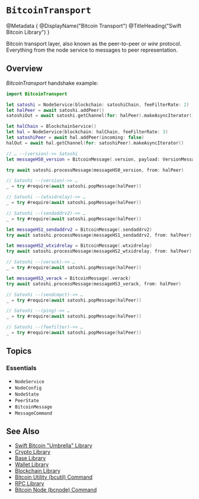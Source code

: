 # ``BitcoinTransport``

@Metadata {
    @DisplayName("Bitcoin Transport")
    @TitleHeading("Swift Bitcoin Library")
}

Bitcoin transport layer, also known as the peer-to-peer or _wire_ protocol. Everything from the node service to messages to peer representation.

## Overview

_BitcoinTransport_ handshake example:

```swift
import BitcoinTransport

let satoshi = NodeService(blockchain: satoshiChain, feeFilterRate: 2)
let halPeer = await satoshi.addPeer()
satoshiOut = await satoshi.getChannel(for: halPeer).makeAsyncIterator()

let halChain = BlockchainService()
let hal = NodeService(blockchain: halChain, feeFilterRate: 3)
let satoshiPeer = await hal.addPeer(incoming: false)
halOut = await hal.getChannel(for: satoshiPeer).makeAsyncIterator()

// … --(version)->> Satoshi
let messageHS0_version = BitcoinMessage(.version, payload: VersionMessage().data)

try await satoshi.processMessage(messageHS0_version, from: halPeer)

// Satoshi --(version)->> …
_ = try #require(await satoshi.popMessage(halPeer))

// Satoshi --(wtxidrelay)->> …
_ = try #require(await satoshi.popMessage(halPeer))

// Satoshi --(sendaddrv2)->> …
_ = try #require(await satoshi.popMessage(halPeer))

let messageHS1_sendaddrv2 = BitcoinMessage(.sendaddrv2)
try await satoshi.processMessage(messageHS1_sendaddrv2, from: halPeer)

let messageHS2_wtxidrelay = BitcoinMessage(.wtxidrelay)
try await satoshi.processMessage(messageHS2_wtxidrelay, from: halPeer)

// Satoshi --(verack)->> …
_ = try #require(await satoshi.popMessage(halPeer))

let messageHS3_verack = BitcoinMessage(.verack)
try await satoshi.processMessage(messageHS3_verack, from: halPeer)

// Satoshi --(sendcmpct)->> …
_ = try #require(await satoshi.popMessage(halPeer))

// Satoshi --(ping)->> …
_ = try #require(await satoshi.popMessage(halPeer))

// Satoshi --(feefilter)->> …
_ = try #require(await satoshi.popMessage(halPeer))
```

## Topics

### Essentials

- ``NodeService``
- ``NodeConfig``
- ``NodeState``
- ``PeerState``
- ``BitcoinMessage``
- ``MessageCommand``

## See Also

- [Swift Bitcoin "Umbrella" Library][swiftbitcoin]
- [Crypto Library][crypto]
- [Base Library][base]
- [Wallet Library][wallet]
- [Blockchain Library][blockchain]
- [Bitcoin Utility (bcutil) Command][bcutil]
- [RPC Library][rpc]
- [Bitcoin Node (bcnode) Command][bcnode]

<!-- links -->

[swiftbitcoin]: https://swift-bitcoin.github.io/docc/documentation/bitcoin/
[crypto]: https://swift-bitcoin.github.io/docc/crypto/documentation/bitcoincrypto/
[base]: https://swift-bitcoin.github.io/docc/base/documentation/bitcoinbase/
[wallet]: https://swift-bitcoin.github.io/docc/wallet/documentation/bitcoinwallet/
[blockchain]: https://swift-bitcoin.github.io/docc/blockchain/documentation/bitcoinblockchain/
[rpc]: https://swift-bitcoin.github.io/docc/rpc/documentation/bitcoinrpc/
[bcnode]: https://swift-bitcoin.github.io/docc/bcnode/documentation/bitcoinnode/
[bcutil]: https://swift-bitcoin.github.io/docc/bcutil/documentation/bitcoinutility/
